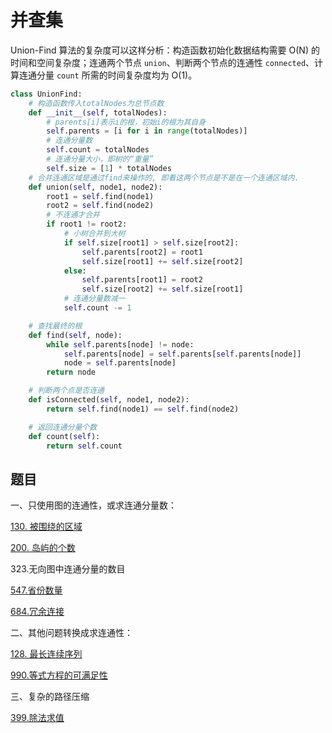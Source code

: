 # 并查集

Union-Find 算法的复杂度可以这样分析：构造函数初始化数据结构需要 O(N) 的时间和空间复杂度；连通两个节点 `union`、判断两个节点的连通性 `connected`、计算连通分量 `count` 所需的时间复杂度均为 O(1)。

```python
class UnionFind:
    # 构造函数传入totalNodes为总节点数
    def __init__(self, totalNodes):
        # parents[i]表示i的根，初始i的根为其自身
        self.parents = [i for i in range(totalNodes)]
        # 连通分量数
        self.count = totalNodes
        # 连通分量大小，即树的“重量”
        self.size = [1] * totalNodes
    # 合并连通区域是通过find来操作的, 即看这两个节点是不是在一个连通区域内.
    def union(self, node1, node2):
        root1 = self.find(node1)
        root2 = self.find(node2)
        # 不连通才合并
        if root1 != root2:
          	# 小树合并到大树
            if self.size[root1] > self.size[root2]:
                self.parents[root2] = root1
                self.size[root1] += self.size[root2]
            else:
                self.parents[root1] = root2
                self.size[root2] += self.size[root1]
            # 连通分量数减一
            self.count -= 1

    # 查找最终的根
    def find(self, node):
        while self.parents[node] != node:
            self.parents[node] = self.parents[self.parents[node]]
            node = self.parents[node]
        return node

    # 判断两个点是否连通
    def isConnected(self, node1, node2):
        return self.find(node1) == self.find(node2)

    # 返回连通分量个数
    def count(self):
        return self.count
```

## 题目

一、只使用图的连通性，或求连通分量数：

[130. 被围绕的区域](1-200/130.-bei-wei-rao-de-qu-yu.md)

[200. 岛屿的个数](1-200/200.-dao-yu-de-ge-shu.md)

323.无向图中连通分量的数目

[547.省份数量](401-600/547.省份数量.md)

[684.冗余连接](601-800/684.冗余连接.md)

二、其他问题转换成求连通性：

[128. 最长连续序列](1-200/128.-zui-chang-lian-xu-xu-lie.md)

[990.等式方程的可满足性](801-1000/990.等式方程的可满足性.md)

三、复杂的路径压缩

[399.除法求值](201-400/399.除法求值.md)
